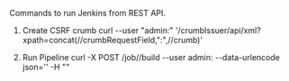 Commands to run Jenkins from REST API.

1. Create CSRF crumb
 curl --user "admin:<Token>" '<Jenkins server host>/crumbIssuer/api/xml?xpath=concat(//crumbRequestField,":",//crumb)'

2. Run Pipeline
  curl -X POST <Jenkins server host>/job/<job name>/build --user admin:<token> --data-urlencode json='' -H "<Crumb>"
